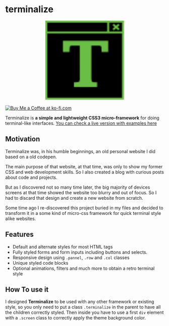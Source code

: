 # terminalize
<p align="center">
  <img src="https://raw.githubusercontent.com/pabletos/terminalize/main/img/terminalize.svg" alt="Terminalize logo" width="250">
</p>
<p>
<a 
  href='https://ko-fi.com/B0B1PYK0W'
  target='_blank'
  rel="noreferrer"
>
  <img height='36' style={{border:'0px', height:'36px'}} src='https://storage.ko-fi.com/cdn/kofi2.png?v=3' border='0' alt='Buy Me a Coffee at ko-fi.com' />
</a>
</p>

Terminalize is <b>a simple and lightweight CSS3 micro-framework</b> for doing terminal-like interfaces. [You can check a live version with examples here](https://terminalize.pablohuet.com/)

## Motivation

Terminalize was, in his humble beginnings, an old personal website I did based on a old codepen.

The main purpose of that website, at that time, was only to show my former CSS and web development skills. So I also created a blog with curious posts about code and projects.

But as I discovered not so many time later, the big majority of devices screens at that time showed the website too blurry and out of focus. So I had to discard that design and create a new website from scratch.

Some time ago I re-discovered this project buried in my files and decided to transform it in a some kind of micro-css framework for quick terminal style alike websites.

## Features

* Default and alternate styles for most HTML tags
* Fully styled forms and form inputs including buttons and selects.
* Responsive design using `.pannel`, `.row` and `.col` classes
* Unique styled code blocks
* Optional animations, filters and much more to obtain a retro terminal style

## How To use it

I designed **Terminalize** to be used with any other framework or existing style, so you only need to put a class `.terminalize` in the parent to have all the children correctly styled. Then inside you have to use a first `div` element with a `.screen` class to correctly apply the theme background color.
